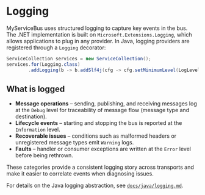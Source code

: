 # Logging

MyServiceBus uses structured logging to capture key events in the bus.
The .NET implementation is built on `Microsoft.Extensions.Logging`,
which allows applications to plug in any provider. In Java, logging
providers are registered through a `Logging` decorator:

```java
ServiceCollection services = new ServiceCollection();
services.for(Logging.class)
        .addLogging(b -> b.addSlf4j(cfg -> cfg.setMinimumLevel(LogLevel.WARN)));
```

## What is logged

- **Message operations** – sending, publishing, and receiving messages log
  at the `Debug` level for traceability of message flow (message type and destination).
- **Lifecycle events** – starting and stopping the bus is reported at the
  `Information` level.
- **Recoverable issues** – conditions such as malformed headers or
  unregistered message types emit `Warning` logs.
- **Faults** – handler or consumer exceptions are written at the `Error`
  level before being rethrown.

These categories provide a consistent logging story across transports and
make it easier to correlate events when diagnosing issues.

For details on the Java logging abstraction, see
[`docs/java/logging.md`](java/logging.md).
